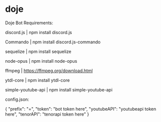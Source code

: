 # doje
Doje Bot Requirements:

discord.js | npm install discord.js

Commando | npm install discord.js-commando

sequelize | npm install sequelize

node-opus | npm install node-opus

ffmpeg | https://ffmpeg.org/download.html

ytdl-core | npm install ytdl-core

simple-youtube-api | npm install simple-youtube-api



config.json:

{
    "prefix": "=",
    "token": "bot token here",
    "youtubeAPI": "youtubeapi token here",
    "tenorAPI": "tenorapi token here"
  }
